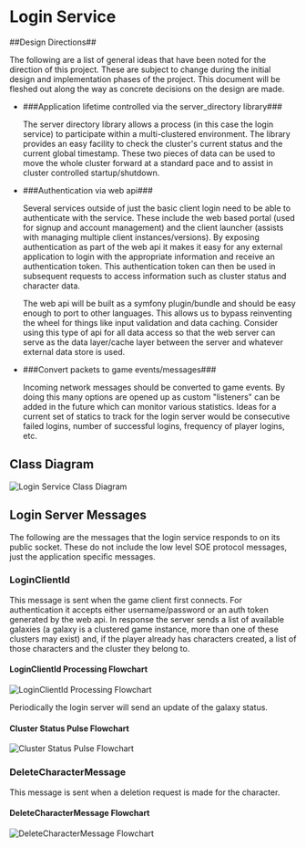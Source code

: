 Login Service
=============

##Design Directions##

The following are a list of general ideas that have been noted for the direction of this project. These are subject to change during the initial design and implementation phases of the project. This document will be fleshed out along the way as concrete decisions on the design are made.

*   ###Application lifetime controlled via the server_directory library###

    The server directory library allows a process (in this case the login service) to participate within a multi-clustered environment. The library provides an easy facility to check the cluster's current status and the current global timestamp. These two pieces of data can be used to move the whole cluster forward at a standard pace and to assist in cluster controlled startup/shutdown.

*   ###Authentication via web api###

    Several services outside of just the basic client login need to be able to authenticate with the service. These include the web based portal (used for signup and account management) and the client launcher (assists with managing multiple client instances/versions). By exposing authentication as part of the web api it makes it easy for any external application to login with the appropriate information and receive an authentication token. This authentication token can then be used in subsequent requests to access information such as cluster status and character data.

    The web api will be built as a symfony plugin/bundle and should be easy enough to port to other languages. This allows us to bypass reinventing the wheel for things like input validation and data caching. Consider using this type of api for all data access so that the web server can serve as the data layer/cache layer between the server and whatever external data store is used.

*   ###Convert packets to game events/messages###

    Incoming network messages should be converted to game events. By doing this many options are opened up as custom "listeners" can be added in the future which can monitor various statistics. Ideas for a current set of statics to track for the login server would be consecutive failed logins, number of successful logins, frequency of player logins, etc.

## Class Diagram ##
![Login Service Class Diagram](http://anhstudios.com/images/login_service/Login_Service.jpg)

## Login Server Messages ##

The following are the messages that the login service responds to on its public socket. These do not include the low level SOE protocol messages, just the application specific messages.

### LoginClientId ###

This message is sent when the game client first connects. For authentication it accepts either username/password or an auth token generated by the web api. In response the server sends a list of available galaxies (a galaxy is a clustered game instance, more than one of these clusters may exist) and, if the player already has characters created, a list of those characters and the cluster they belong to.

#### LoginClientId Processing Flowchart ####
![LoginClientId Processing Flowchart](http://anhstudios.com/images/login_service/LoginClientId_Flowchart.png)

Periodically the login server will send an update of the galaxy status.

#### Cluster Status Pulse Flowchart ####
![Cluster Status Pulse Flowchart](http://anhstudios.com/images/login_service/cluster_status_pulse_flowchart.png)

### DeleteCharacterMessage ###

This message is sent when a deletion request is made for the character.

#### DeleteCharacterMessage Flowchart ####
![DeleteCharacterMessage Flowchart](http://anhstudios.com/images/login_service/DeleteCharacterMessage_flowchart.png)